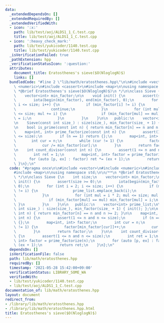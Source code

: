 ```yaml
---
data:
  _extendedDependsOn: []
  _extendedRequiredBy: []
  _extendedVerifiedWith:
  - icon: ':x:'
    path: lib/test/aoj/ALDS1_1_C.test.cpp
    title: lib/test/aoj/ALDS1_1_C.test.cpp
  - icon: ':heavy_check_mark:'
    path: lib/test/yukicoder/1140.test.cpp
    title: lib/test/yukicoder/1140.test.cpp
  _isVerificationFailed: true
  _pathExtension: hpp
  _verificationStatusIcon: ':question:'
  attributes:
    document_title: Eratosthenes's sieve($O(NloglogN)$)
    links: []
  bundledCode: "#line 2 \"lib/math/eratosthenes.hpp\"\n\n#include <vector>\n#include\
    \ <numeric>\n#include <cassert>\n#include <map>\n\nusing namespace std;\n\n/**\n\
    \ *@brief Eratosthenes's sieve($O(NloglogN)$)\n */\n\nclass Sieve {\n    int size;\n\
    \    vector<int> min_factor;\n\n    void init() {\n        assert(size >= 0);\n\
    \        iota(begin(min_factor), end(min_factor), 0);\n        for (int i = 2;\
    \ i <= size; i++) {\n            if (min_factor[i] != i) {\n                prime_list.emplace_back(i);\n\
    \                continue;\n            }\n            for (int mul = i * 2; mul\
    \ <= size; mul += i) {\n                if (min_factor[mul] == mul) min_factor[mul]\
    \ = i;\n            }\n        }\n    }\n\n   public:\n    vector<int> prime_list;\n\
    \n    Sieve(const int size_) : size(size_), min_factor(size_ + 1) { init(); };\n\
    \n    bool is_prime(const int n) { return min_factor[n] == n and n >= 2; }\n\n\
    \    map<int, int> prime_factorize(const int n) {\n        assert(1 <= n and n\
    \ <= size);\n        if (n == 1) return {};\n        map<int, int> factor;\n \
    \       int cur = n;\n        while (cur != 1) {\n            factor[min_factor[cur]]++;\n\
    \            cur /= min_factor[cur];\n        }\n        return factor;\n    }\n\
    \n    int count_divisor(const int n) {\n        assert(1 <= n and n <= size);\n\
    \        int ret = 1;\n        map<int, int> factor = prime_factorize(n);\n  \
    \      for (auto [p, ex] : factor) ret *= (ex + 1);\n        return ret;\n   \
    \ }\n};\n"
  code: "#pragma once\n\n#include <vector>\n#include <numeric>\n#include <cassert>\n\
    #include <map>\n\nusing namespace std;\n\n/**\n *@brief Eratosthenes's sieve($O(NloglogN)$)\n\
    \ */\n\nclass Sieve {\n    int size;\n    vector<int> min_factor;\n\n    void\
    \ init() {\n        assert(size >= 0);\n        iota(begin(min_factor), end(min_factor),\
    \ 0);\n        for (int i = 2; i <= size; i++) {\n            if (min_factor[i]\
    \ != i) {\n                prime_list.emplace_back(i);\n                continue;\n\
    \            }\n            for (int mul = i * 2; mul <= size; mul += i) {\n \
    \               if (min_factor[mul] == mul) min_factor[mul] = i;\n           \
    \ }\n        }\n    }\n\n   public:\n    vector<int> prime_list;\n\n    Sieve(const\
    \ int size_) : size(size_), min_factor(size_ + 1) { init(); };\n\n    bool is_prime(const\
    \ int n) { return min_factor[n] == n and n >= 2; }\n\n    map<int, int> prime_factorize(const\
    \ int n) {\n        assert(1 <= n and n <= size);\n        if (n == 1) return\
    \ {};\n        map<int, int> factor;\n        int cur = n;\n        while (cur\
    \ != 1) {\n            factor[min_factor[cur]]++;\n            cur /= min_factor[cur];\n\
    \        }\n        return factor;\n    }\n\n    int count_divisor(const int n)\
    \ {\n        assert(1 <= n and n <= size);\n        int ret = 1;\n        map<int,\
    \ int> factor = prime_factorize(n);\n        for (auto [p, ex] : factor) ret *=\
    \ (ex + 1);\n        return ret;\n    }\n};\n"
  dependsOn: []
  isVerificationFile: false
  path: lib/math/eratosthenes.hpp
  requiredBy: []
  timestamp: '2021-05-28 15:42:00+09:00'
  verificationStatus: LIBRARY_SOME_WA
  verifiedWith:
  - lib/test/yukicoder/1140.test.cpp
  - lib/test/aoj/ALDS1_1_C.test.cpp
documentation_of: lib/math/eratosthenes.hpp
layout: document
redirect_from:
- /library/lib/math/eratosthenes.hpp
- /library/lib/math/eratosthenes.hpp.html
title: Eratosthenes's sieve($O(NloglogN)$)
---
```


